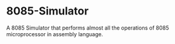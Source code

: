 # 8085-Simulator
A 8085 Simulator that performs almost all the operations of 8085 microprocessor in assembly language.
